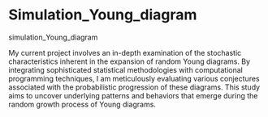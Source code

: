 # Simulation_Young_diagram
simulation_Young_diagram

My current project involves an in-depth examination of the stochastic characteristics inherent in the expansion of random Young diagrams. By integrating sophisticated statistical methodologies with computational programming techniques, I am meticulously evaluating various conjectures associated with the probabilistic progression of these diagrams. This study aims to uncover underlying patterns and behaviors that emerge during the random growth process of Young diagrams.

